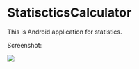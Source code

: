 # StatiscticsCalculator

This is Android application for statistics.

Screenshot:

![](github-images/github-image-1.png)